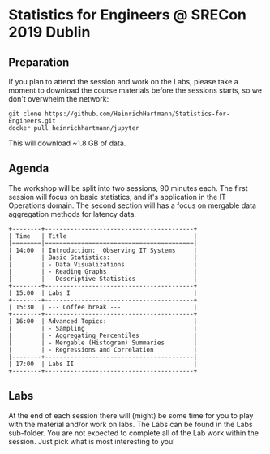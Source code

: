 # Statistics for Engineers @ SRECon 2019 Dublin

## Preparation

If you plan to attend the session and work on the Labs, please take a moment
to download the course materials before the sessions starts, so we don't
overwhelm the network:

```shell
git clone https://github.com/HeinrichHartmann/Statistics-for-Engineers.git
docker pull heinrichhartmann/jupyter
```

This will download ~1.8 GB of data.

## Agenda

The workshop will be split into two sessions, 90 minutes each.
The first session will focus on basic statistics, and it's application in the IT Operations domain.
The second section will has a focus on mergable data aggregation methods for latency data.

```
+--------+-----------------------------------------+
| Time   | Title                                   |
|========|=========================================|
| 14:00  | Introduction:  Observing IT Systems     |
|        | Basic Statistics:                       |
|        | - Data Visualizations                   |
|        | - Reading Graphs                        |
|        | - Descriptive Statistics                |
+--------+-----------------------------------------+
| 15:00  | Labs I                                  |
+--------+-----------------------------------------+
| 15:30  | --- Coffee break ---                    |
+--------+-----------------------------------------+
| 16:00  | Advanced Topics:                        |
|        | - Sampling                              |
|        | - Aggregating Percentiles               |
|        | - Mergable (Histogram) Summaries        |
|        | - Regressions and Correlation           |
|--------+-----------------------------------------|
| 17:00  | Labs II                                 |
+--------+-----------------------------------------+
```

## Labs

At the end of each session there will (might) be some time for you to play with the material and/or work on labs.
The Labs can be found in the Labs sub-folder.
You are not expected to complete all of the Lab work within the session.
Just pick what is most interesting to you!

